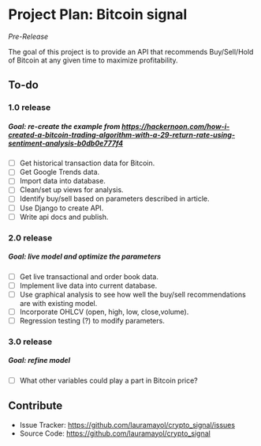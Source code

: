 # Project Plan: Bitcoin signal
*Pre-Release*


The goal of this project is to provide an API that recommends Buy/Sell/Hold of Bitcoin at any given time to maximize profitability.

## To-do

### 1.0 release
##### Goal: re-create the example from https://hackernoon.com/how-i-created-a-bitcoin-trading-algorithm-with-a-29-return-rate-using-sentiment-analysis-b0db0e777f4

- [ ] Get historical transaction data for Bitcoin.
- [ ] Get Google Trends data.
- [ ] Import data into database.
- [ ] Clean/set up views for analysis.
- [ ] Identify buy/sell based on parameters described in article.
- [ ] Use Django to create API.
- [ ] Write api docs and publish.

### 2.0 release
##### Goal: live model and optimize the parameters
- [ ] Get live transactional and order book data.
- [ ] Implement live data into current database.
- [ ] Use graphical analysis to see how well the buy/sell recommendations are with existing model.
- [ ] Incorporate OHLCV (open, high, low, close,volume).
- [ ] Regression testing (?) to modify parameters.

### 3.0 release
##### Goal: refine model
- [ ] What other variables could play a part in Bitcoin price?




## Contribute

- Issue Tracker: https://github.com/lauramayol/crypto_signal/issues
- Source Code: https://github.com/lauramayol/crypto_signal
